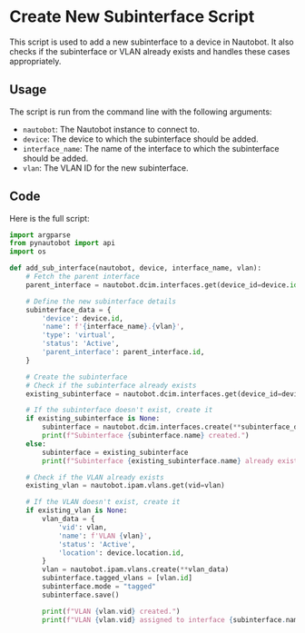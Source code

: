 # Create New Subinterface Script

This script is used to add a new subinterface to a device in Nautobot. It also checks if the subinterface or VLAN already exists and handles these cases appropriately.

## Usage

The script is run from the command line with the following arguments:

- `nautobot`: The Nautobot instance to connect to.
- `device`: The device to which the subinterface should be added.
- `interface_name`: The name of the interface to which the subinterface should be added.
- `vlan`: The VLAN ID for the new subinterface.

## Code

Here is the full script:

```python
import argparse
from pynautobot import api
import os

def add_sub_interface(nautobot, device, interface_name, vlan):
    # Fetch the parent interface
    parent_interface = nautobot.dcim.interfaces.get(device_id=device.id, name=interface_name)

    # Define the new subinterface details
    subinterface_data = {
        'device': device.id,
        'name': f'{interface_name}.{vlan}',
        'type': 'virtual',
        'status': 'Active',
        'parent_interface': parent_interface.id,
    }

    # Create the subinterface
    # Check if the subinterface already exists
    existing_subinterface = nautobot.dcim.interfaces.get(device_id=device.id, name=subinterface_data['name'])

    # If the subinterface doesn't exist, create it
    if existing_subinterface is None:
        subinterface = nautobot.dcim.interfaces.create(**subinterface_data)
        print(f"Subinterface {subinterface.name} created.")
    else:
        subinterface = existing_subinterface
        print(f"Subinterface {existing_subinterface.name} already exists.")

    # Check if the VLAN already exists
    existing_vlan = nautobot.ipam.vlans.get(vid=vlan)

    # If the VLAN doesn't exist, create it
    if existing_vlan is None:
        vlan_data = {
            'vid': vlan,
            'name': f'VLAN {vlan}',
            'status': 'Active',
            'location': device.location.id,
        }
        vlan = nautobot.ipam.vlans.create(**vlan_data)
        subinterface.tagged_vlans = [vlan.id]
        subinterface.mode = "tagged"
        subinterface.save()

        print(f"VLAN {vlan.vid} created.")
        print(f"VLAN {vlan.vid} assigned to interface {subinterface.name} ")